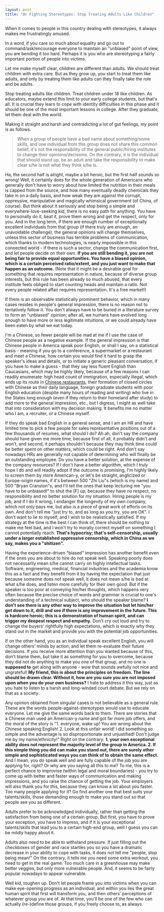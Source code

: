 ```yaml
---
layout: post
title: "On Fighting Stereotypes: Stop Treating Adults Like Children"
---
```


When it comes to people in this country dealing with stereotypes, it always makes me frustratingly amused.

In a word, if you care so much about equality and go out to command/ask/encourage everyone to maintain an "unbiased" point of view, you are bending it too hard. Perhaps it is you who are stereotyping a fairly important portion of people into victims.

Let me make myself clear, children are different than adults. We should treat children with extra care. But as they grow up, you start to treat them like adults, and only by treating them like adults can they finally take the role and be adults.

Stop treating adults like children. Treat children under 18 like children. As educators, maybe extend this limit to your early college students, but that's all. It is crucial they learn to cope with identity difficulties in this phase and it should be one of the most important lessons in college. After they graduate, let them deal with the world.

Making it straight and harsh and contradicting a lot of gut feelings, my point is as follows.

> When a group of people have a bad name about something/some skills, and one individual from this group does not share this common belief, it's not the responsibility of the general public/hiring institutes to change their opinions/decisions. On the contrary, it is the individual that should stand up, be an adult and take the responsibility to make clear s/he is not what they think s/he is.

<!--more-->

Ha, the second half is alright, maybe a bit heroic, but the first half sounds so wrong! Well, it certainly does for the whole generation of Americans who generally don't have to worry about how limited the nutrition in their meals is capped from the source, and how many eventually deadly chemicals they take in on a daily basis, and how weak they are against the corrupt, oppressive, manipulative and magically whimsical government (of China, of course). But think about it seriously and stop being a simple and everywhere-love-seeking kid, there is no easy path for anything. You have to personally do it, beat it, prove them wrong and get the respect, only for you. And in the long term, if there are enough number of exceptionally excellent individuals from that group (if there truly are enough, an unavoidable challenge), the general opinions will change themselves, unless this sector of business has terrible problems of communication, which thanks to modern technologies, is nearly impossible in this connected world - if there is such a sector, change the communication first, and let people decide on their own. **If you are still bending it, you are not being fair to provide equal opportunities. You have a biased opinion, which is a certain perceived ratio/extent, and you just want to make that happen as an outcome.** (Note that it might be a desirable goal for something that requires representation in nature, because of diverse group interests, but this rule has been already so much abused, that every institute feels obliged to start counting heads and maintain a ratio. Not every people related affair requires representation. It's a free market!)

If there is an observable statistically prominent behavior, which in many cases resides in people's general impression, there is no reason not to tentatively follow it. You don't always have to be buried in a literature survey to form an "unbiased" opinion; after all, we humans have evolved long enough to have more or less legitimate intuitions, or we could already have been eaten by what we eat today.

I'm a Chinese, so fewer people will be mad at me if I use the case of Chinese people as a negative example. If the general impression is that Chinese people in America speak poor English, or shall I say, on a statistical basis - meaning if you go to a conference, a supermarket or a restaurant and meet a Chinese, how certain you would find it hard to grasp the speaker's ideas and details, or to initiate a generic pleasant conversation, if you have to make a guess - that they say less fluent English than Caucasians, which may be highly likely, because of a few reasons I can readily enumerate: high head count of immigration, especially illegal, which ends up its route in [Chinese restaurants](http://www.newyorker.com/magazine/2014/10/13/cooka%C2%80%C2%99s-tale), their formation of closed circles with Chinese as their daily language, foreign graduate students with poor English education (despite many hours of reading and writing) who live in the States long enough (even if they return to their homeland after study) to add more to the general impression, etc., but I digress, I might as well take that into consideration with my decision making. It benefits me no matter who I am, a recruiter, or a Chinese myself.

If they do speak bad English in a general sense, and I am an HR and have limited time to pick a few people for sales representative positions out of a few thousands of resumes, what should I do? Ah ah, don't say the company should have given me more time, because first of all, it probably didn't and won't, and second, it perhaps shouldn't because they may think time could be better spent on other matters, which could be right. And don't say nowadays HRs are generally not capable of determining who will finally be an outstanding employee. Do you have a better solution, at the expense of the company resources? If I don't have a better algorithm, which I truly hope I do and will readily adopt if the outcome is promising, I'm highly likely to screen them by more American-y, or let's be straight, anglicized or Europe-origin names, if it's between 500 "Zhi Liu"s (which is my name) and 500 "Bryan Cranston"s, and I'll tell the ones that keep lecturing me "you have to be unbiased!" to shut the [F] up, because they have no respect, no responsibility and no better solution for my situation. Hiring people is my job, and if I do it wrong, I endanger the longevity of my own company, which not only pays me, but also is a piece of great work of efforts on its own. And don't tell me "just try to, and as long as you try, you are OK". I don't want to lie to myself, and I wish to be realistically satisfied. If my strategy at the time is the best I can think of, there should be nothing to make me feel bad, and I won't try to morally correct myself on something I cannot potentially reach. **That's hypocrisy; that's self-censorship, usually under a larger established oppressive censorship, which in China as we say, makes you a "shitizen".**

Having the experience-driven "biased" impression has another benefit even if the ones you are about to hire do not speak well. Speaking poorly does not necessarily mean s/he cannot carry on highly intellectual tasks. Software, engineering, medical, financial industries and the academia know this as a fact and they benefit from it by having the expectation that just because someone does not speak well, it does not mean s/he is bad at what s/he does, and listen more carefully for their own good. But if the speaker is too poor at conveying his/her thoughts, which happens very often because the precise choice of words and grammar is crucial to one's understanding of a technical subject, who should the speaker blame? **I don't see there is any other way to improve the situation but let him/her get down to it, drill and see if there is any improvement in the future. This is hardcore heroic; this is a demonstration of human spirit, and can trigger my deepest respect and empathy.** Don't cry out loud and try to change the buyers' rightfully high expectations, which is exactly why they stand out in the market and provide you with the potential job opportunities.

If on the other hand, you as an individual speak excellent English, you will change others' minds by action, and let them re-evaluate their future decisions. If you receive more attention than you wanted because of this, don't blame them, but take it as something for you to overcome, because they did not do anything to make you one of that group, and no one is **supposed to** get along with anyone - wow that sounds awfully not nice and ungrateful! **My friend, this is about the principles on freedom. The line should be drawn clear. Without it, how are you sure you are not imposed upon when you do your own business?** I hate to address it this way, just as you hate to listen to a harsh and long-winded court debate. But we rely on that as a society.

Any opinion obtained from singular cases is not believable as a general rule. These are the words people-against-stereotypes would use to educate everyone. Let me give the same words back to them. There are stories that a Chinese man used an American-y name and got far more job offers, and the moral of the story is "1. everyone, wake up! You are wrong about the Chinese speaking English! 2. Look at this unfair world! I did something so simple and the advantage is so disproportionate and unjustified! Don't judge me by my name/ethnicity!" Right on the contrary: **1. your own exceptional ability does not represent the majority level of the group in America. 2. If this simple thing you did can make you stand out, there are surely other simple and sophisticated ways you can think of to obtain the same effect.** And I mean, you do speak well and are fully capable of the job you are applying for, right? Or why are you saying all this to me? To me, this is a perfect chance to improvise (within legal and moral boundaries) - you try to come up with better and faster ways of communication and making impressions, and you raise the chance of getting the job. Your employers will also thank you for this, because they can know a lot about you faster. Too many people applying for it? Go find another one that best suits your talents/skills, those demanding enough to make you stand out so that people see you as different.

Adults prefer to be acknowledged individually, rather than getting the satisfaction from being one of a certain group. But first, you have to prove your exception, you have to impress, and if it is your exceptional talents/skills that lead you to a certain high-end group, well I guess you can be mildly happy about it.

Adults also need to be able to withstand pressure. If just filling out the checkboxes of gender and race startles you so you have a dramatic decrease in your ability to cope with tasks, it does not tell me "people, stop being mean!" On the contrary, it tells me you need some extra workout, you need to get in the real game. Too much care in a greenhouse may make better veggies, but only more vulnerable people. And, it seems to be fairly popular nowadays to appear vulnerable.

Well kid, toughen up. Don't let people frame you into victims when you can make eye-opening progress as an individual, and within you lies the great human spirit that first will transform you, and then others' perceptions of whatever group you are of. At that time, you'll be one of the few who can actually (re-)define those groups, if you freely choose to, as always.